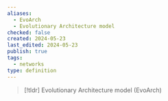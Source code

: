 ```yaml
---
aliases:
  - EvoArch
  - Evolutionary Architecture model
checked: false
created: 2024-05-23
last_edited: 2024-05-23
publish: true
tags:
  - networks
type: definition
---
```

>[!tldr] Evolutionary Architecture model (EvoArch)
> 

